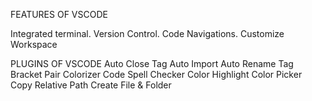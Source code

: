 FEATURES OF VSCODE

Integrated terminal.
Version Control.
Code Navigations.
Customize
Workspace

PLUGINS OF VSCODE
Auto Close Tag
Auto Import
Auto Rename Tag
Bracket Pair Colorizer
Code Spell Checker
Color Highlight
Color Picker
Copy Relative Path
Create File & Folder

